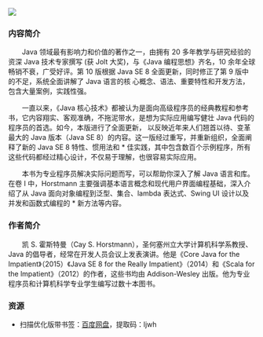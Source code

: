 ![](http://img3m6.ddimg.cn/86/32/24035306-1_u_6.jpg)

### 内容简介

　　Java 领域最有影响力和价值的著作之一，由拥有 20 多年教学与研究经验的资深 Java 技术专家撰写 (获 Jolt 大奖)，与《Java 编程思想》齐名，10 余年全球畅销不衰，广受好评。第 10 版根据 Java SE 8 全面更新，同时修正了第 9 版中的不足，系统全面讲解了 Java 语言的核 心概念、语法、重要特性和开发方法，包含大量案例，实践性强。

　　一直以来，《Java 核心技术》都被认为是面向高级程序员的经典教程和参考书，它内容翔实、客观准确，不拖泥带水，是想为实际应用编写健壮 Java 代码的程序员的首选。如今，本版进行了全面更新， 以反映近年来人们翘首以待、变革最大的 Java 版本（Java SE 8）的内容。这一版经过重写，并重新组织，全面阐释了新的 Java SE 8 特性、惯用法和 * 佳实践，其中包含数百个示例程序，所有这些代码都经过精心设计，不仅易于理解，也很容易实际应用。

　　本书为专业程序员解决实际问题而写，可以帮助你深入了解 Java 语言和库。在卷 I 中，Horstmann 主要强调基本语言概念和现代用户界面编程基础，深入介绍了从 Java 面向对象编程到泛型、集合、lambda 表达式、Swing UI 设计以及并发和函数式编程的 * 新方法等内容。

### 作者简介

　　凯 S. 霍斯特曼（Cay S. Horstmann），圣何塞州立大学计算机科学系教授、Java 的倡导者，经常在开发人员会议上发表演讲。他是《Core Java for the Impatient》（2015）《Java SE 8 for the Really Impatient》（2014）和《Scala for the lmpatient》（2012）的作者，这些书均由 Addison-Wesley 出版。他为专业程序员和计算机科学专业学生编写过数十本图书。

### 资源

* 扫描优化版带书签：[百度网盘](https://pan.baidu.com/s/11ddaydpyApYFVaMVwCsP1Q)，提取码：ljwh
